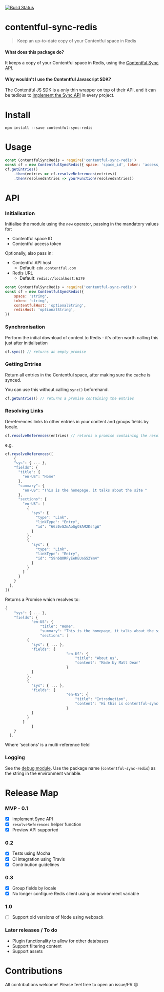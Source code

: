 [![Build Status](https://travis-ci.org/mattdean1/contentful-sync-redis.svg?branch=master)](https://travis-ci.org/mattdean1/contentful-sync-redis)

# contentful-sync-redis

> Keep an up-to-date copy of your Contentful space in Redis

#### What does this package do?

It keeps a copy of your Contentful space in Redis, using the [Contentful Sync API](https://www.contentful.com/developers/docs/concepts/sync/).

#### Why wouldn't I use the Contentful Javascript SDK?

The Contentful JS SDK is a only thin wrapper on top of their API, and it can be tedious to [implement the Sync API](https://www.contentful.com/developers/docs/javascript/tutorials/using-the-sync-api-with-js/) in every project.

# Install

```
npm install --save contentful-sync-redis
```

# Usage

```javascript
const ContentfulSyncRedis = require('contentful-sync-redis')
const cf = new ContentfulSyncRedis({ space: 'space_id', token: 'access_token' })
cf.getEntries()
	.then(entries => cf.resolveReferences(entries))
	.then(resolvedEntries => yourFunction(resolvedEntries))
```

# API

### Initialisation

Initialise the module using the `new` operator, passing in the mandatory values for:

 - Contentful space ID
 - Contentful access token

 Optionally, also pass in:

  - Contentful API host
     - Default: `cdn.contentful.com`
- Redis URL
  - Default: `redis://localhost:6379`

```javascript
const ContentfulSyncRedis = require('contentful-sync-redis')
const cf = new ContentfulSyncRedis({
	space: 'string',
	token: 'string',
	contentfulHost: 'optionalString',
	redisHost: 'optionalString',
})
```

### Synchronisation

Perform the initial download of content to Redis - it's often worth calling this just after initialisation

```javascript
cf.sync() // returns an empty promise
```

### Getting Entries

Return all entries in the Contentful space, after making sure the cache is synced.

You can use this without calling `sync()` beforehand.

```javascript
cf.getEntries() // returns a promise containing the entries
```


### Resolving Links

Dereferences links to other entries in your content and groups fields by locale.

```javascript
cf.resolveReferences(entries) // returns a promise containing the resolved entries
```

e.g.

```javascript
cf.resolveReferences([
    {
    "sys": { ... },
    "fields": {
      "title": {
        "en-US": "Home"
      },
      "summary": {
        "en-US": "This is the homepage, it talks about the site "
      },
      "sections": {
        "en-US": [
          {
            "sys": {
              "type": "Link",
              "linkType": "Entry",
              "id": "6Gz0vGZmAoSgOSAM2Ks4gW"
            }
          },
          {
            "sys": {
              "type": "Link",
              "linkType": "Entry",
              "id": "S9n6QORFyEeKEUaGS2Ym4"
            }
          }
        ]
      }
    }
  },
])
```
Returns a Promise which resolves to:
```   javascript
{
    "sys": { ... },
    "fields": {
			"en-US": {
				"title": "Home",
				"summary": "This is the homepage, it talks about the site ",
				"sections": [
          {
            "sys": { ... },
            "fields": {
							"en-US": {
								"title": "About us",
								"content": "Made by Matt Dean"
							}
            }
          },
          {
            "sys": { ... },
            "fields": {
							"en-US": {
								"title": "Introduction",
								"content": "Hi this is contentful-sync-redis"
							}
            }
          }
        ]
			}
    }
  },
```
Where 'sections' is a multi-reference field

###  Logging

See the [debug module](https://www.npmjs.com/package/debug). Use the package name (`contentful-sync-redis`) as the string in the environment variable.


# Release Map

### MVP - 0.1

 - [x] Implement Sync API
 - [x] `resolveReferences` helper function
 - [x] Preview API supported

### 0.2

 - [x] Tests using Mocha
 - [x] CI integration using Travis
 - [x] Contribution guidelines

### 0.3

 - [x] Group fields by locale
 - [x] No longer configure Redis client using an environment variable

### 1.0

- [ ] Support old versions of Node using webpack

### Later releases / To do

- Plugin functionality to allow for other databases
- Support filtering content
- Support assets

# Contributions

All contributions welcome! Please feel free to open an issue/PR :smile:
